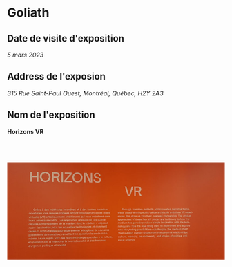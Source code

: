 <h1>Goliath</h1>

<h2>Date de visite d'exposition</h2>

<em> 5 mars 2023 </em>

<h2> Address de l'exposion </h2>

<em> 315 Rue Saint-Paul Ouest, Montréal, Québec, H2Y 2A3 </em>

<h2>Nom de l'exposition</h2>

<strong> Horizons VR </strong >

<br>
<br>

 ![vr_horizons](img_visite-individuelle/vr_horizons.jpg)
